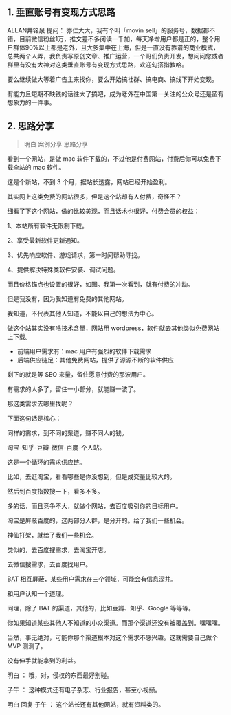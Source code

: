 ## 1. 垂直账号有变现方式思路
ALLAN井铭泉 提问：  亦仁大大，我有个叫「movin sell」的服务号，数据都不错，目前微信粉丝1万，推文差不多阅读一千加，每天净增用户都是正的，整个用户群体90%以上都是老外，且大多集中在上海，但是一直没有靠谱的商业模式，总共两个人弄，我负责写原创文章、推广运营，一个哥们负责开发，想问问您或者群里有没有大神对这类垂直账号有变现方式思路，欢迎勾搭指教哈。
 
要么继续做大等着广告主来找你，要么开始搞社群、搞电商、搞线下开始变现。 

有能力且短期不缺钱的话往大了搞吧，成为老外在中国第一关注的公众号还是蛮有想象力的一件事。

## 2. 思路分享
> 明白 案例分享 思路分享 

看到一个网站，是做 mac 软件下载的，不过他是付费网站，付费后你可以免费下载全站的 mac 软件。

这是个新站，不到 3 个月，据站长透露，网站已经开始盈利。

其实网上这类免费的网站很多，但是这个站却有人付费，奇怪不？

细看了下这个网站，做的比较美观，而且话术也很好，付费会员的权益：

1、本站所有软件无限制下载。

2、享受最新软件更新通知。

3、优先响应软件、游戏请求，第一时间帮助寻找。

4、提供解决特殊类软件安装、调试问题。

而且价格锚点也设置的很好，如图。我第一次看到，就有付费的冲动。

但是我没有，因为我知道有免费的其他网站。

我知道，不代表其他人知道，不能以自己的想法为中心。

做这个站其实没有啥技术含量，网站用 wordpress，软件就去其他类似免费网站上下载。

- 前端用户需求有：mac 用户有强烈的软件下载需求
- 后端供应链足：其他免费网站，提供了源源不断的软件供应

剩下的就是等 SEO 来量，留住愿意付费的那波用户。

有需求的人多了，留住一小部分，就能赚一波了。

那这类需求去哪里找呢？

下面这句话是核心：

同样的需求，到不同的渠道，赚不同人的钱。

淘宝-知乎-豆瓣-微信-百度-个人站。

这是一个循环的需求供应链。

比如，去逛淘宝，看看哪些是你没想到，但是成交量比较大的。

然后到百度指数搜一下，看多不多。

多的话，而且竞争不大，就做个网站，去百度吸引你的目标用户。

淘宝是屏蔽百度的，这两部分人群，是分开的。给了我们一些机会。

神仙打架，就给了我们一些机会。

类似的，去百度搜需求，去淘宝开店。

去微信搜需求，去百度找用户。

BAT 相互屏蔽，某些用户需求在三个领域，可能会有信息深井。

和用户认知一个道理。

同理，除了 BAT 的渠道，其他的，比如豆瓣、知乎、Google 等等等。

你如果知道某些其他人不知道的小众渠道。而那个渠道还没有被覆盖到。嘿嘿嘿。

当然，事无绝对，可能你那个渠道根本对这个需求不感兴趣。这就需要自己做个 MVP 测测了。

没有伸手就能拿到的利益。

明白 ：  哦，对，侵权的东西最好别碰。

子午 ：  这种模式还有电子杂志、行业报告，甚至小视频。

明白 回复 子午 ：  这个站长还有其他网站，就有资料类的。





